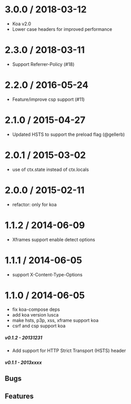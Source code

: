 
3.0.0 / 2018-03-12
==================

  * Koa v2.0
  * Lower case headers for improved performance

2.3.0 / 2018-03-11
==================

  * Support Referrer-Policy (#18)

2.2.0 / 2016-05-24
==================

  * Feature/improve csp support (#11)

2.1.0 / 2015-04-27
==================

 * Updated HSTS to support the preload flag (@gellerb)

2.0.1 / 2015-03-02
==================

 * use of ctx.state instead of ctx.locals

2.0.0 / 2015-02-11
==================

 * refactor: only for koa

1.1.2 / 2014-06-09
==================

 * Xframes support enable detect options

1.1.1 / 2014-06-05
==================

 * support X-Content-Type-Options

1.1.0 / 2014-06-05
==================

 * fix koa-compose deps
 * add koa version lusca
 * make hsts, p3p, xss, xframe support koa
 * csrf and csp support koa

##### v0.1.2 - 20131231

* Add support for HTTP Strict Transport (HSTS) header

##### v0.1.1 - 2013xxxx
**Bugs**
-

**Features**
-
